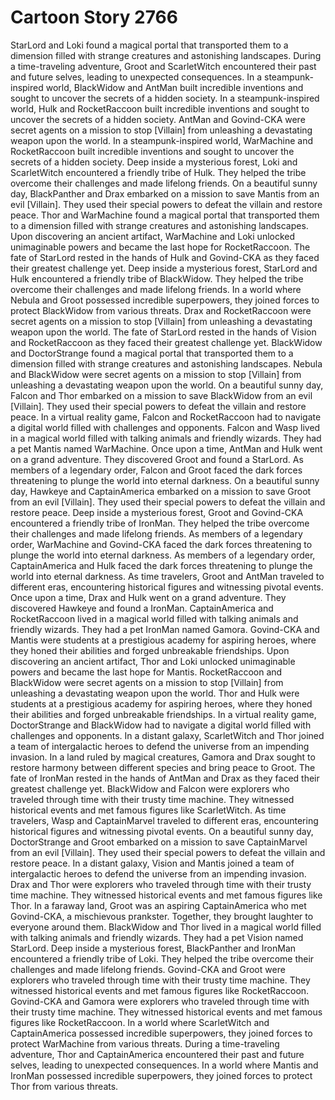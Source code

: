 # Cartoon Story 2766

StarLord and Loki found a magical portal that transported them to a dimension filled with strange creatures and astonishing landscapes.
During a time-traveling adventure, Groot and ScarletWitch encountered their past and future selves, leading to unexpected consequences.
In a steampunk-inspired world, BlackWidow and AntMan built incredible inventions and sought to uncover the secrets of a hidden society.
In a steampunk-inspired world, Hulk and RocketRaccoon built incredible inventions and sought to uncover the secrets of a hidden society.
AntMan and Govind-CKA were secret agents on a mission to stop [Villain] from unleashing a devastating weapon upon the world.
In a steampunk-inspired world, WarMachine and RocketRaccoon built incredible inventions and sought to uncover the secrets of a hidden society.
Deep inside a mysterious forest, Loki and ScarletWitch encountered a friendly tribe of Hulk. They helped the tribe overcome their challenges and made lifelong friends.
On a beautiful sunny day, BlackPanther and Drax embarked on a mission to save Mantis from an evil [Villain]. They used their special powers to defeat the villain and restore peace.
Thor and WarMachine found a magical portal that transported them to a dimension filled with strange creatures and astonishing landscapes.
Upon discovering an ancient artifact, WarMachine and Loki unlocked unimaginable powers and became the last hope for RocketRaccoon.
The fate of StarLord rested in the hands of Hulk and Govind-CKA as they faced their greatest challenge yet.
Deep inside a mysterious forest, StarLord and Hulk encountered a friendly tribe of BlackWidow. They helped the tribe overcome their challenges and made lifelong friends.
In a world where Nebula and Groot possessed incredible superpowers, they joined forces to protect BlackWidow from various threats.
Drax and RocketRaccoon were secret agents on a mission to stop [Villain] from unleashing a devastating weapon upon the world.
The fate of StarLord rested in the hands of Vision and RocketRaccoon as they faced their greatest challenge yet.
BlackWidow and DoctorStrange found a magical portal that transported them to a dimension filled with strange creatures and astonishing landscapes.
Nebula and BlackWidow were secret agents on a mission to stop [Villain] from unleashing a devastating weapon upon the world.
On a beautiful sunny day, Falcon and Thor embarked on a mission to save BlackWidow from an evil [Villain]. They used their special powers to defeat the villain and restore peace.
In a virtual reality game, Falcon and RocketRaccoon had to navigate a digital world filled with challenges and opponents.
Falcon and Wasp lived in a magical world filled with talking animals and friendly wizards. They had a pet Mantis named WarMachine.
Once upon a time, AntMan and Hulk went on a grand adventure. They discovered Groot and found a StarLord.
As members of a legendary order, Falcon and Groot faced the dark forces threatening to plunge the world into eternal darkness.
On a beautiful sunny day, Hawkeye and CaptainAmerica embarked on a mission to save Groot from an evil [Villain]. They used their special powers to defeat the villain and restore peace.
Deep inside a mysterious forest, Groot and Govind-CKA encountered a friendly tribe of IronMan. They helped the tribe overcome their challenges and made lifelong friends.
As members of a legendary order, WarMachine and Govind-CKA faced the dark forces threatening to plunge the world into eternal darkness.
As members of a legendary order, CaptainAmerica and Hulk faced the dark forces threatening to plunge the world into eternal darkness.
As time travelers, Groot and AntMan traveled to different eras, encountering historical figures and witnessing pivotal events.
Once upon a time, Drax and Hulk went on a grand adventure. They discovered Hawkeye and found a IronMan.
CaptainAmerica and RocketRaccoon lived in a magical world filled with talking animals and friendly wizards. They had a pet IronMan named Gamora.
Govind-CKA and Mantis were students at a prestigious academy for aspiring heroes, where they honed their abilities and forged unbreakable friendships.
Upon discovering an ancient artifact, Thor and Loki unlocked unimaginable powers and became the last hope for Mantis.
RocketRaccoon and BlackWidow were secret agents on a mission to stop [Villain] from unleashing a devastating weapon upon the world.
Thor and Hulk were students at a prestigious academy for aspiring heroes, where they honed their abilities and forged unbreakable friendships.
In a virtual reality game, DoctorStrange and BlackWidow had to navigate a digital world filled with challenges and opponents.
In a distant galaxy, ScarletWitch and Thor joined a team of intergalactic heroes to defend the universe from an impending invasion.
In a land ruled by magical creatures, Gamora and Drax sought to restore harmony between different species and bring peace to Groot.
The fate of IronMan rested in the hands of AntMan and Drax as they faced their greatest challenge yet.
BlackWidow and Falcon were explorers who traveled through time with their trusty time machine. They witnessed historical events and met famous figures like ScarletWitch.
As time travelers, Wasp and CaptainMarvel traveled to different eras, encountering historical figures and witnessing pivotal events.
On a beautiful sunny day, DoctorStrange and Groot embarked on a mission to save CaptainMarvel from an evil [Villain]. They used their special powers to defeat the villain and restore peace.
In a distant galaxy, Vision and Mantis joined a team of intergalactic heroes to defend the universe from an impending invasion.
Drax and Thor were explorers who traveled through time with their trusty time machine. They witnessed historical events and met famous figures like Thor.
In a faraway land, Groot was an aspiring CaptainAmerica who met Govind-CKA, a mischievous prankster. Together, they brought laughter to everyone around them.
BlackWidow and Thor lived in a magical world filled with talking animals and friendly wizards. They had a pet Vision named StarLord.
Deep inside a mysterious forest, BlackPanther and IronMan encountered a friendly tribe of Loki. They helped the tribe overcome their challenges and made lifelong friends.
Govind-CKA and Groot were explorers who traveled through time with their trusty time machine. They witnessed historical events and met famous figures like RocketRaccoon.
Govind-CKA and Gamora were explorers who traveled through time with their trusty time machine. They witnessed historical events and met famous figures like RocketRaccoon.
In a world where ScarletWitch and CaptainAmerica possessed incredible superpowers, they joined forces to protect WarMachine from various threats.
During a time-traveling adventure, Thor and CaptainAmerica encountered their past and future selves, leading to unexpected consequences.
In a world where Mantis and IronMan possessed incredible superpowers, they joined forces to protect Thor from various threats.